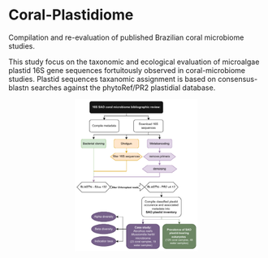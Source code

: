 # Coral-Plastidiome

Compilation and re-evaluation of published Brazilian coral microbiome studies. 

This study focus on the taxonomic and ecological evaluation of microalgae plastid 16S gene sequences fortuitously observed in coral-microbiome studies. Plastid sequences taxanomic assignment is based on consensus-blastn searches against the phytoRef/PR2 plastidial database.



<p align="center">
<img src="Fig. S1 flowchart.pdf" height="300" alt="hi" class="inline"/>
</p>
